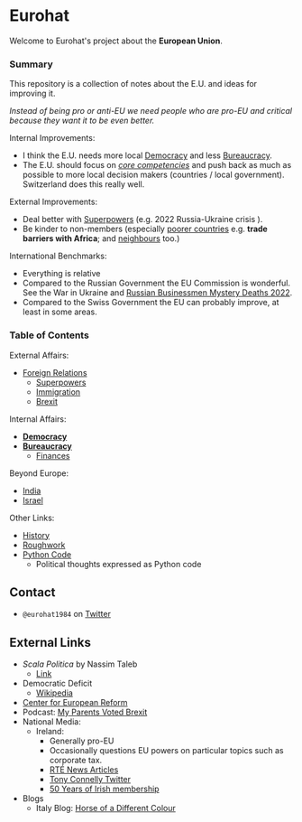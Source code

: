 
# Eurohat
Welcome to Eurohat's project about the **European Union**.

### Summary
This repository is a collection of notes about the E.U. and ideas for improving it.

*Instead of being pro or anti-EU we need people who are pro-EU and critical because they want it to be even better.*

Internal Improvements:
* I think the E.U. needs more local [Democracy](https://github.com/eurohat1984/eurohat1984/blob/main/democracy.md) and less [Bureaucracy](https://github.com/eurohat1984/eurohat1984/blob/main/bureaucracy.md).
* The E.U. should focus on [*core competencies*](./core_competencies.md) and push back as much as possible to more local decision makers (countries / local government). Switzerland does this really well.

External Improvements:
* Deal better with [Superpowers](https://github.com/eurohat1984/eurohat1984/blob/main/foreign-relations.md#relations-with-superpowers) (e.g. 2022 Russia-Ukraine crisis ).
* Be kinder to non-members (especially [poorer countries](https://github.com/eurohat1984/eurohat1984/blob/main/foreign-relations.md#barriers-to-trade) e.g. **trade barriers with Africa**; and [neighbours](https://github.com/eurohat1984/eurohat1984/blob/main/foreign-relations.md#brexit) too.)

International Benchmarks:
* Everything is relative
* Compared to the Russian Government the EU Commission is wonderful. See the War in Ukraine and [Russian Businessmen Mystery Deaths 2022](https://en.wikipedia.org/wiki/2022_Russian_businessmen_mystery_deaths).
* Compared to the Swiss Government the EU can probably improve, at least in some areas.

### Table of Contents
External Affairs:
* [Foreign Relations](https://github.com/eurohat1984/eurohat1984/blob/main/foreign-relations.md)
    * [Superpowers](https://github.com/eurohat1984/eurohat1984/blob/main/foreign-relations.md#relations-with-superpowers)
    * [Immigration](https://github.com/eurohat1984/eurohat1984/blob/main/foreign-relations.md#immigration)
    * [Brexit](https://github.com/eurohat1984/eurohat1984/blob/main/foreign-relations.md#brexit)

Internal Affairs:
* [**Democracy**](https://github.com/eurohat1984/eurohat1984/blob/main/democracy.md)
* [**Bureaucracy**](https://github.com/eurohat1984/eurohat1984/blob/main/bureaucracy.md)
    * [Finances](https://github.com/eurohat1984/eurohat1984/blob/main/money.md)

Beyond Europe:
* [India](https://github.com/eurohat1984/eurohat1984/blob/main/india.md)
* [Israel](https://github.com/eurohat1984/eurohat1984/blob/main/israel.md)

Other Links:
* [History](https://github.com/eurohat1984/eurohat1984/blob/main/history.md)
* [Roughwork](https://github.com/eurohat1984/eurohat1984/blob/main/rolling_ideas.md)
* [Python Code](https://gist.github.com/eurohat1984)
    * Political thoughts expressed as Python code

## Contact
- `@eurohat1984` on [Twitter](https://twitter.com/eurohat1984)

## External Links
* *Scala Politica* by Nassim Taleb
    * [Link](https://www.academia.edu/38433249/Scala_Politica)
* Democratic Deficit
    * [Wikipedia](https://en.wikipedia.org/wiki/Democratic_deficit)
* [Center for European Reform](https://www.cer.eu/about)
* Podcast: [My Parents Voted Brexit](https://twitter.com/parents4brexit?lang=en)
* National Media:
    * Ireland:
        * Generally pro-EU
        * Occasionally questions EU powers on particular topics such as corporate tax.
        * [RTÉ News Articles](https://www.rte.ie/author/822154-tony-connelly/)
        * [Tony Connelly Twitter](https://twitter.com/tconnellyRTE)
        * [50 Years of Irish membership](https://www.rte.ie/news/2023/0101/1344318-ireland-at-50/)
* Blogs
    * Italy Blog: [Horse of a Different Colour](https://italyhorseofadifferentcolour.blogspot.com/)
